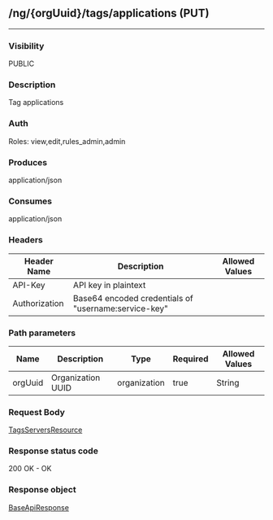 ## /ng/{orgUuid}/tags/applications (PUT)
---
### Visibility
PUBLIC
### Description
Tag applications
### Auth
Roles: view,edit,rules_admin,admin
### Produces
application/json
### Consumes
application/json
### Headers
| Header Name | Description | Allowed Values |
| ----------- | ----------- | ----------- |
| API-Key | API key in plaintext |  |
| Authorization | Base64 encoded credentials of &quot;username:service-key&quot; |  |
### Path parameters
| Name | Description | Type | Required | Allowed Values |
| ----------- | ----------- | ----------- | ----------- | ----------- |
| orgUuid | Organization UUID | organization | true | String |
### Request Body
[TagsServersResource](<../../objects/TagsServersResource.md>)
### Response status code
200 OK - OK
### Response object
[BaseApiResponse](<../../objects/BaseApiResponse.md>)
